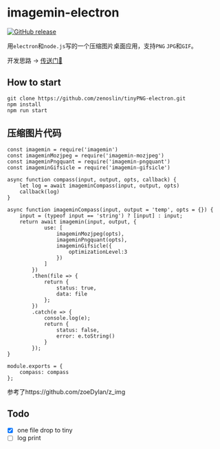 # imagemin-electron

[![GitHub release](https://img.shields.io/badge/release-v0.0.1-blue.svg)](https://github.com/zenoslin/imagemin-electron/releases)

用`electron`和`node.js`写的一个压缩图片桌面应用，支持`PNG` `JPG`和`GIF`。

开发思路 -> [传送门🚪](http://www.zenoslin.top/index.php/2019/01/28/imagemin/)

## How to start

``` -shell
git clone https://github.com/zenoslin/tinyPNG-electron.git
npm install
npm run start
```

## 压缩图片代码

``` -js
const imagemin = require('imagemin')
const imageminMozjpeg = require('imagemin-mozjpeg')
const imageminPngquant = require('imagemin-pngquant')
const imageminGifsicle = require('imagemin-gifsicle')

async function compass(input, output, opts, callback) {
    let log = await imageminCompass(input, output, opts)
    callback(log)
}

async function imageminCompass(input, output = 'temp', opts = {}) {
    input = (typeof input == 'string') ? [input] : input;
    return await imagemin(input, output, {
            use: [
                imageminMozjpeg(opts),
                imageminPngquant(opts),
                imageminGifsicle({
                    optimizationLevel:3
                })
            ]
        })
        .then(file => {
            return {
                status: true,
                data: file
            };
        })
        .catch(e => {
            console.log(e);
            return {
                status: false,
                error: e.toString()
            }
        });
}

module.exports = {
    compass: compass
};
```

参考了https://github.com/zoeDylan/z_img

## Todo

- [x] one file drop to tiny
- [ ] log print
